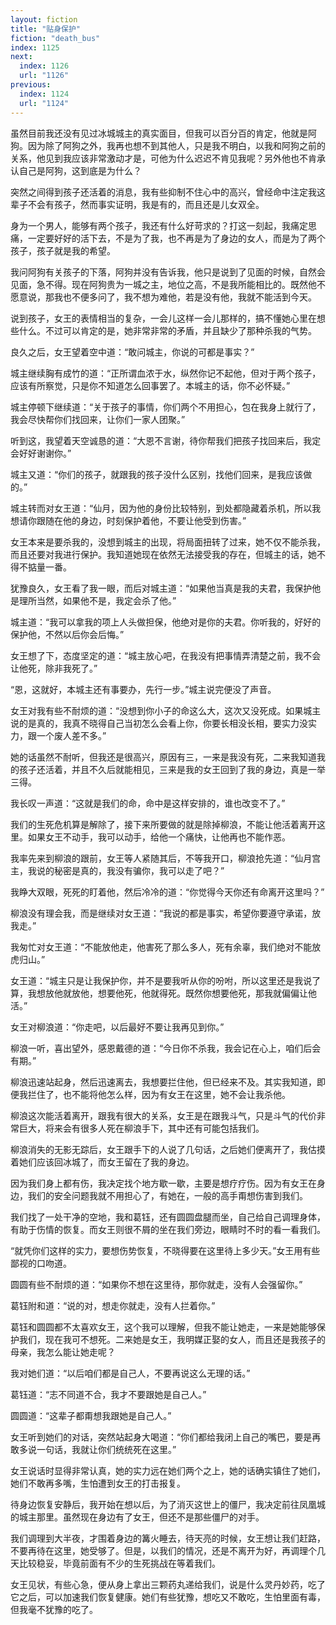 ```yaml
---
layout: fiction
title: "贴身保护"
fiction: "death_bus"
index: 1125
next:
  index: 1126
  url: "1126"
previous:
  index: 1124
  url: "1124"
---
```

虽然目前我还没有见过冰城城主的真实面目，但我可以百分百的肯定，他就是阿狗。因为除了阿狗之外，我再也想不到其他人，只是我不明白，以我和阿狗之前的关系，他见到我应该非常激动才是，可他为什么迟迟不肯见我呢？另外他也不肯承认自己是阿狗，这到底是为什么？

突然之间得到孩子还活着的消息，我有些抑制不住心中的高兴，曾经命中注定我这辈子不会有孩子，然而事实证明，我是有的，而且还是儿女双全。

身为一个男人，能够有两个孩子，我还有什么好苛求的？打这一刻起，我痛定思痛，一定要好好的活下去，不是为了我，也不再是为了身边的女人，而是为了两个孩子，孩子就是我的希望。

我问阿狗有关孩子的下落，阿狗并没有告诉我，他只是说到了见面的时候，自然会见面，急不得。现在阿狗贵为一城之主，地位之高，不是我所能相比的。既然他不愿意说，那我也不便多问了，我不想为难他，若是没有他，我就不能活到今天。

说到孩子，女王的表情相当的复杂，一会儿这样一会儿那样的，搞不懂她心里在想些什么。不过可以肯定的是，她非常非常的矛盾，并且缺少了那种杀我的气势。

良久之后，女王望着空中道：“敢问城主，你说的可都是事实？”

城主继续胸有成竹的道：“正所谓血浓于水，纵然你记不起他，但对于两个孩子，应该有所察觉，只是你不知道怎么回事罢了。本城主的话，你不必怀疑。”

城主停顿下继续道：“关于孩子的事情，你们两个不用担心，包在我身上就行了，我会尽快帮你们找回来，让你们一家人团聚。”

听到这，我望着天空诚恳的道：“大恩不言谢，待你帮我们把孩子找回来后，我定会好好谢谢你。”

城主又道：“你们的孩子，就跟我的孩子没什么区别，找他们回来，是我应该做的。”

城主转而对女王道：“仙月，因为他的身份比较特别，到处都隐藏着杀机，所以我想请你跟随在他的身边，时刻保护着他，不要让他受到伤害。”

女王本来是要杀我的，没想到城主的出现，将局面扭转了过来，她不仅不能杀我，而且还要对我进行保护。我知道她现在依然无法接受我的存在，但城主的话，她不得不掂量一番。

犹豫良久，女王看了我一眼，而后对城主道：“如果他当真是我的夫君，我保护他是理所当然，如果他不是，我定会杀了他。”

城主道：“我可以拿我的项上人头做担保，他绝对是你的夫君。你听我的，好好的保护他，不然以后你会后悔。”

女王想了下，态度坚定的道：“城主放心吧，在我没有把事情弄清楚之前，我不会让他死，除非我死了。”

“恩，这就好，本城主还有事要办，先行一步。”城主说完便没了声音。

女王对我有些不耐烦的道：“没想到你小子的命这么大，这次又没死成。如果城主说的是真的，我真不晓得自己当初怎么会看上你，你要长相没长相，要实力没实力，跟一个废人差不多。”

她的话虽然不耐听，但我还是很高兴，原因有三，一来是我没有死，二来我知道我的孩子还活着，并且不久后就能相见，三来是我的女王回到了我的身边，真是一举三得。

我长叹一声道：“这就是我们的命，命中是这样安排的，谁也改变不了。”

我们的生死危机算是解除了，接下来所要做的就是除掉柳浪，不能让他活着离开这里。如果女王不动手，我可以动手，给他一个痛快，让他再也不能作恶。

我率先来到柳浪的跟前，女王等人紧随其后，不等我开口，柳浪抢先道：“仙月宫主，我说的秘密是真的，我没有骗你，我可以走了吧？”

我睁大双眼，死死的盯着他，然后冷冷的道：“你觉得今天你还有命离开这里吗？”

柳浪没有理会我，而是继续对女王道：“我说的都是事实，希望你要遵守承诺，放我走。”

我匆忙对女王道：“不能放他走，他害死了那么多人，死有余辜，我们绝对不能放虎归山。”

女王道：“城主只是让我保护你，并不是要我听从你的吩咐，所以这里还是我说了算，我想放他就放他，想要他死，他就得死。既然你想要他死，那我就偏偏让他活。”

女王对柳浪道：“你走吧，以后最好不要让我再见到你。”

柳浪一听，喜出望外，感恩戴德的道：“今日你不杀我，我会记在心上，咱们后会有期。”

柳浪迅速站起身，然后迅速离去，我想要拦住他，但已经来不及。其实我知道，即便我拦住了，也不能将他怎么样，因为有女王在这里，她不会让我杀他。

柳浪这次能活着离开，跟我有很大的关系，女王是在跟我斗气，只是斗气的代价非常巨大，将来会有很多人死在柳浪手下，其中还有可能包括我们。

柳浪消失的无影无踪后，女王跟手下的人说了几句话，之后她们便离开了，我估摸着她们应该回冰城了，而女王留在了我的身边。

因为我们身上都有伤，我决定找个地方歇一歇，主要是想疗疗伤。因为有女王在身边，我们的安全问题我就不用担心了，有她在，一般的高手甭想伤害到我们。

我们找了一处干净的空地，我和葛钰，还有圆圆盘腿而坐，自己给自己调理身体，有助于伤情的恢复。而女王则很不屑的坐在我们旁边，眼睛时不时的看一看我们。

“就凭你们这样的实力，要想伤势恢复，不晓得要在这里待上多少天。”女王用有些鄙视的口吻道。

圆圆有些不耐烦的道：“如果你不想在这里待，那你就走，没有人会强留你。”

葛钰附和道：“说的对，想走你就走，没有人拦着你。”

葛钰和圆圆都不太喜欢女王，这个我可以理解，但我不能让她走，一来是她能够保护我们，现在我可不想死。二来她是女王，我明媒正娶的女人，而且还是我孩子的母亲，我怎么能让她走呢？

我对她们道：“以后咱们都是自己人，不要再说这么无理的话。”

葛钰道：“志不同道不合，我才不要跟她是自己人。”

圆圆道：“这辈子都甭想我跟她是自己人。”

女王听到她们的对话，突然站起身大喝道：“你们都给我闭上自己的嘴巴，要是再敢多说一句话，我就让你们统统死在这里。”

女王说话时显得非常认真，她的实力远在她们两个之上，她的话确实镇住了她们，她们不敢再多嘴，生怕遭到女王的打击报复。

待身边恢复安静后，我开始在想以后，为了消灭这世上的僵尸，我决定前往凤凰城的城主那里。虽然现在身边有了女王，但还不是那些僵尸的对手。

我们调理到大半夜，才围着身边的篝火睡去，待天亮的时候，女王想让我们赶路，不要再待在这里，她受够了。但是，以我们的情况，还是不离开为好，再调理个几天比较稳妥，毕竟前面有不少的生死挑战在等着我们。

女王见状，有些心急，便从身上拿出三颗药丸递给我们，说是什么灵丹妙药，吃了它之后，可以加速我们恢复健康。她们有些犹豫，想吃又不敢吃，生怕里面有毒，但我毫不犹豫的吃了。